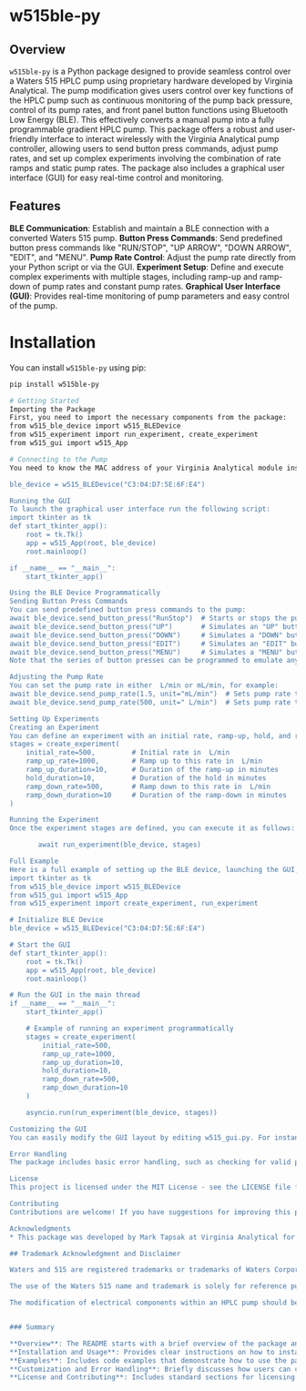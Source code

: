 
# w515ble-py

## Overview

`w515ble-py` is a Python package designed to provide seamless control over a Waters 515 HPLC pump using proprietary hardware developed by Virginia Analytical. The pump modification gives users control over key functions of the HPLC pump such as continuous monitoring of the pump back pressure, control of its pump rates, and front panel button functions using Bluetooth Low Energy (BLE). This effectively converts a manual pump into a fully programmable gradient HPLC pump. This package offers a robust and user-friendly interface to interact wirelessly with the Virginia Analytical pump controller, allowing users to send button press commands, adjust pump rates, and set up complex experiments involving the combination of rate ramps and static pump rates. The package also includes a graphical user interface (GUI) for easy real-time control and monitoring.

## Features

**BLE Communication**: Establish and maintain a BLE connection with a converted Waters 515 pump.
**Button Press Commands**: Send predefined button press commands like "RUN/STOP", "UP ARROW", "DOWN ARROW", "EDIT", and "MENU".
**Pump Rate Control**: Adjust the pump rate directly from your Python script or via the GUI.
**Experiment Setup**: Define and execute complex experiments with multiple stages, including ramp-up and ramp-down of pump rates and constant pump rates.
**Graphical User Interface (GUI)**: Provides real-time monitoring of pump parameters and easy control of the pump.

# Installation
You can install `w515ble-py` using pip:

```bash
pip install w515ble-py

# Getting Started
Importing the Package
First, you need to import the necessary components from the package:
from w515_ble_device import w515_BLEDevice
from w515_experiment import run_experiment, create_experiment
from w515_gui import w515_App

# Connecting to the Pump
You need to know the MAC address of your Virginia Analytical module installed in your Waters 515 pump. This came with the packing materials of the pump or the DIY kit. Replace "C3:04:D7:5E:6F:E4" with your pump's MAC address.

ble_device = w515_BLEDevice("C3:04:D7:5E:6F:E4")

Running the GUI
To launch the graphical user interface run the following script:
import tkinter as tk
def start_tkinter_app():
    root = tk.Tk()
    app = w515_App(root, ble_device)
    root.mainloop()

if __name__ == "__main__":
    start_tkinter_app()

Using the BLE Device Programmatically
Sending Button Press Commands
You can send predefined button press commands to the pump:
await ble_device.send_button_press("RunStop")  # Starts or stops the pump
await ble_device.send_button_press("UP")       # Simulates an "UP" button press
await ble_device.send_button_press("DOWN")     # Simulates a "DOWN" button press
await ble_device.send_button_press("EDIT")     # Simulates an "EDIT" button press
await ble_device.send_button_press("MENU")     # Simulates a "MENU" button press
Note that the series of button presses can be programmed to emulate any function of the pump, just like if one were to be pressing the buttons manually.

Adjusting the Pump Rate
You can set the pump rate in either  L/min or mL/min, for example:
await ble_device.send_pump_rate(1.5, unit="mL/min")  # Sets pump rate to 1.5 mL/min
await ble_device.send_pump_rate(500, unit=" L/min")  # Sets pump rate to 500  L/min

Setting Up Experiments
Creating an Experiment
You can define an experiment with an initial rate, ramp-up, hold, and ramp-down stages, for example:
stages = create_experiment(
    initial_rate=500,         # Initial rate in  L/min
    ramp_up_rate=1000,        # Ramp up to this rate in  L/min
    ramp_up_duration=10,      # Duration of the ramp-up in minutes
    hold_duration=10,         # Duration of the hold in minutes
    ramp_down_rate=500,       # Ramp down to this rate in  L/min
    ramp_down_duration=10     # Duration of the ramp-down in minutes
)

Running the Experiment
Once the experiment stages are defined, you can execute it as follows:

       await run_experiment(ble_device, stages)

Full Example
Here is a full example of setting up the BLE device, launching the GUI, and running an experiment programmatically:
import tkinter as tk
from w515_ble_device import w515_BLEDevice
from w515_gui import w515_App
from w515_experiment import create_experiment, run_experiment

# Initialize BLE Device
ble_device = w515_BLEDevice("C3:04:D7:5E:6F:E4")

# Start the GUI
def start_tkinter_app():
    root = tk.Tk()
    app = w515_App(root, ble_device)
    root.mainloop()

# Run the GUI in the main thread
if __name__ == "__main__":
    start_tkinter_app()

    # Example of running an experiment programmatically
    stages = create_experiment(
        initial_rate=500,
        ramp_up_rate=1000,
        ramp_up_duration=10,
        hold_duration=10,
        ramp_down_rate=500,
        ramp_down_duration=10
    )

    asyncio.run(run_experiment(ble_device, stages))

Customizing the GUI
You can easily modify the GUI layout by editing w515_gui.py. For instance, you can change button labels, adjust the size of input fields, or rearrange the layout to suit your needs.

Error Handling
The package includes basic error handling, such as checking for valid pump rates and button labels. If you pass an invalid value, the package will raise a ValueError with a descriptive error message.

License
This project is licensed under the MIT License - see the LICENSE file for details.

Contributing
Contributions are welcome! If you have suggestions for improving this package or have found a bug, please open an issue or submit a pull request.

Acknowledgments
* This package was developed by Mark Tapsak at Virginia Analytical for controlling the Waters 515 HPLC pumps via BLE. I proprietary module must be installed into your pump to utilize this python package. Contact mtapsak@hotmail.com for questions regarding the purchase of fully operational converted pumps, or to purchase the conversion kit and modify a pump yourself. Additional videos and details, along with more example scripts can be found at virginiaanalytical.com. This software is offered free of charge in hopes that the broader HPLC community will benefit. It is designed to be user-friendly and extendable for a variety of analytical applications.

## Trademark Acknowledgment and Disclaimer

Waters and 515 are registered trademarks or trademarks of Waters Corporation in the United States and other countries. This software package, `w515ble-py`, is an independent project and is not affiliated with, endorsed by, or connected to Waters Corporation in any way.

The use of the Waters 515 name and trademark is solely for reference purposes to describe the functionality of this software in relation to Waters 515 HPLC pumps. All other product and company names are trademarks or registered trademarks of their respective holders.

The modification of electrical components within an HPLC pump should be performed by qualified persons.


### Summary

**Overview**: The README starts with a brief overview of the package and its features.
**Installation and Usage**: Provides clear instructions on how to install the package, set up BLE communication, and use the GUI and experiment features.
**Examples**: Includes code examples that demonstrate how to use the package.
**Customization and Error Handling**: Briefly discusses how users can customize the GUI and the basic error handling provided.
**License and Contributing**: Includes standard sections for licensing and contributions.



